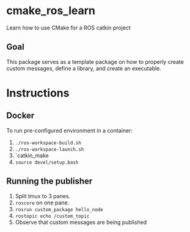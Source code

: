 # cmake_ros_learn
Learn how to use CMake for a ROS catkin project

## Goal
This package serves as a template package on how to properly create custom messages, define a library, and create an executable.

# Instructions

## Docker
To run pre-configured environment in a container:
1. `./ros-workspace-build.sh`
2. `./ros-workspace-launch.sh`
3. `catkin_make
4. `source devel/setup.bash`

## Running the publisher
1. Split tmux to 3 panes.
2. `roscore` on one pane.
3. `rosrun custom_package hello_node`
4. `rostopic echo /custom_topic`
5. Observe that custom messages are being published

